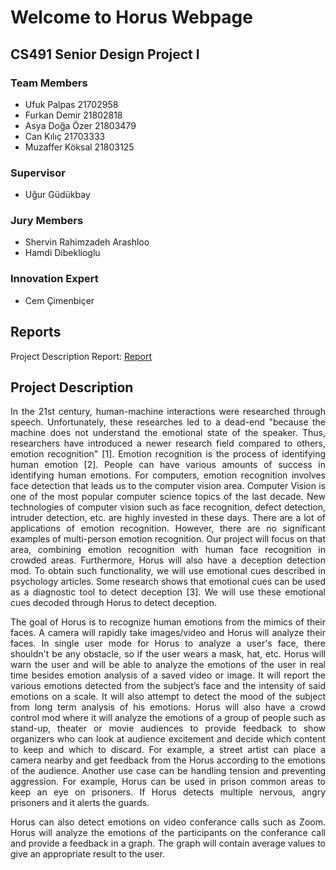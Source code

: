 # Welcome to Horus Webpage 

## CS491 Senior Design Project I

### Team Members

* Ufuk Palpas 21702958 <br/>
* Furkan Demir 21802818 <br/>
* Asya Doğa Özer 21803479 <br/>
* Can Kılıç 21703333 <br/>
* Muzaffer Köksal 21803125 <br/>

### Supervisor
* Uğur Güdükbay

### Jury Members
* Shervin Rahimzadeh Arashloo
* Hamdi Dibeklioglu

### Innovation Expert
* Cem Çimenbiçer

## Reports
Project Description Report: [Report](https://github.com/ufukpalpas/Horus/blob/22817db71f824b13291e059650f38b253c3b2108/Project%20Reports/CS-491_Horus_Project_Description_Report.pdf)

## Project Description

<p style="text-align:justify;">   In the 21st century, human-machine interactions were researched through speech.
Unfortunately, these researches led to a dead-end "because the machine does not understand
the emotional state of the speaker. Thus, researchers have introduced a newer research field
compared to others, emotion recognition" [1]. Emotion recognition is the process of
identifying human emotion [2]. People can have various amounts of success in identifying
human emotions. For computers, emotion recognition involves face detection that leads us to
the computer vision area. Computer Vision is one of the most popular computer science
topics of the last decade. New technologies of computer vision such as face recognition,
defect detection, intruder detection, etc. are highly invested in these days. There are a lot of
applications of emotion recognition. However, there are no significant examples of
multi-person emotion recognition. Our project will focus on that area, combining emotion
recognition with human face recognition in crowded areas.
Furthermore, Horus will also have a deception detection mod. To obtain such
functionality, we will use emotional cues described in psychology articles. Some research
shows that emotional cues can be used as a diagnostic tool to detect deception [3]. We will
use these emotional cues decoded through Horus to detect deception.</p>

<p style="text-align:justify;">   The goal of Horus is to recognize human emotions from the mimics of their faces. A
camera will rapidly take images/video and Horus will analyze their faces. In single user mode
for Horus to analyze a user's face, there shouldn't be any obstacle, so if the user wears a mask,
hat, etc. Horus will warn the user and will be able to analyze the emotions of the user in real
time besides emotion analysis of a saved video or image. It will report the various emotions
detected from the subject’s face and the intensity of said emotions on a scale. It will also
attempt to detect the mood of the subject from long term analysis of his emotions.
Horus will also have a crowd control mod where it will analyze the emotions of a
group of people such as stand-up, theater or movie audiences to provide feedback to show
organizers who can look at audience excitement and decide which content to keep and which
to discard. For example, a street artist can place a camera
nearby and get feedback from the Horus according to the emotions of the audience.
Another use case can be handling tension and preventing aggression. For example,
Horus can be used in prison common areas to keep an eye on prisoners. If Horus detects
multiple nervous, angry prisoners and it alerts the guards.</p>

<p style="text-align:justify;">   Horus can also detect emotions on video conferance calls such as Zoom. Horus will
analyze the emotions of the participants on the conferance call and provide a feedback in a graph. The graph will contain
average values to give an appropriate result to the user.<p>

